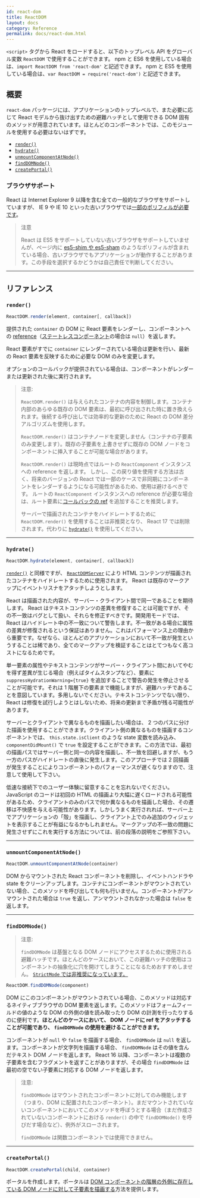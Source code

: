 ```yaml
---
id: react-dom
title: ReactDOM
layout: docs
category: Reference
permalink: docs/react-dom.html
---
```


`<script>` タグから React をロードすると、以下のトップレベル API をグローバル変数 `ReactDOM` で使用することができます。 npm と ES6 を使用している場合は、`import ReactDOM from 'react-dom'` と記述できます。 npm と ES5 を使用している場合は、`var ReactDOM = require('react-dom')` と記述できます。

## 概要

`react-dom` パッケージには、アプリケーションのトップレベルで、また必要に応じて React モデルから抜け出すための避難ハッチとして使用できる DOM 固有のメソッドが用意されています。ほとんどのコンポーネントでは、このモジュールを使用する必要はないはずです。

- [`render()`](#render)
- [`hydrate()`](#hydrate)
- [`unmountComponentAtNode()`](#unmountcomponentatnode)
- [`findDOMNode()`](#finddomnode)
- [`createPortal()`](#createportal)

### ブラウザサポート

React は Internet Explorer 9 以降を含む全ての一般的なブラウザをサポートしていますが、 IE 9 や IE 10 といった古いブラウザでは[一部のポリフィルが必要です](/docs/javascript-environment-requirements.html)。

> 注意
>
> React は ES5 をサポートしていない古いブラウザをサポートしていませんが、ページ内に [es5-shim や es5-sham](https://github.com/es-shims/es5-shim) のようなポリフィルが含まれている場合、古いブラウザでもアプリケーションが動作することがあります。この手段を選択するかどうかは自己責任で判断してください。

* * *

## リファレンス

### `render()`

```javascript
ReactDOM.render(element, container[, callback])
```

提供された `container` の DOM に React 要素をレンダーし、コンポーネントへの [reference](/docs/more-about-refs.html)（[ステートレスコンポーネント](/docs/components-and-props.html#functional-and-class-components)の場合は `null`）を返します。

React 要素がすでに `container` にレンダーされている場合は更新を行い、最新の React 要素を反映するために必要な DOM のみを変更します。

オプションのコールバックが提供されている場合は、コンポーネントがレンダーまたは更新された後に実行されます。

> 注意:
>
> `ReactDOM.render()` は与えられたコンテナの内容を制御します。コンテナ内部のあらゆる既存の DOM 要素は、最初に呼び出された時に置き換えられます。後続する呼び出しでは効率的な更新のために React の DOM 差分アルゴリズムを使用します。
>
> `ReactDOM.render()` はコンテナノードを変更しません（コンテナの子要素のみ変更します）。既存の子要素を上書きせずに既存の DOM ノードをコンポーネントに挿入することが可能な場合があります。
>
> `ReactDOM.render()` は現時点ではルートの `ReactComponent` インスタンスへの reference を返します。
> しかし、この戻り値を使用する方法は古く、将来のバージョンの React では一部のケースで非同期にコンポーネントをレンダーするようになる可能性があるため、使用は避けるべきです。
> ルートの `ReactComponent` インスタンスへの reference が必要な場合は、ルート要素に[コールバックの ref](/docs/more-about-refs.html#the-ref-callback-attribute) を追加することを推奨します。
>
> サーバーで描画されたコンテナをハイドレートするために `ReactDOM.render()` を使用することは非推奨となり、 React 17 では削除されます。代わりに [`hydrate()`](#hydrate) を使用してください。

* * *

### `hydrate()`

```javascript
ReactDOM.hydrate(element, container[, callback])
```

[`render()`](#render) と同様ですが、 [`ReactDOMServer`](/docs/react-dom-server.html) により HTML コンテンツが描画されたコンテナをハイドレートするために使用されます。 React は既存のマークアップにイベントリスナをアタッチしようとします。

React は描画された内容が、サーバー・クライアント間で同一であることを期待します。 React はテキストコンテンツの差異を修復することは可能ですが、その不一致はバグとして扱い、それらを修正すべきです。開発用モードでは、 React はハイドレート中の不一致について警告します。不一致がある場合に属性の差異が修復されるという保証はありません。これはパフォーマンス上の理由から重要です。なぜなら、ほとんどのアプリケーションにおいて不一致が発生というすることは稀であり、全てのマークアップを検証することはとてつもなく高コストになるためです。

単一要素の属性やテキストコンテンツがサーバー・クライアント間においてやむを得ず差異が生じる場合（例えばタイムスタンプなど）、要素に `suppressHydrationWarning={true}` を追加することで警告の発生を停止させることが可能です。それは 1 階層下の要素まで機能しますが、避難ハッチであることを意図しています。多用しないでください。テキストコンテンツでない限り、 React は修復を試行しようとはしないため、将来の更新まで矛盾が残る可能性があります。

サーバーとクライアントで異なるものを描画したい場合は、 2 つのパスに分けた描画を使用することができます。クライアント側の異なるものを描画するコンポーネントでは、 `this.state.isClient` のような state 変数を読み込み、 `componentDidMount()` で `true` を設定することができます。この方法では、最初の描画パスではサーバー側と同一の内容を描画し、不一致を回避しますが、もう一方のパスがハイドレートの直後に発生します。このアプローチでは 2 回描画が発生することによりコンポーネントのパフォーマンスが遅くなりますので、注意して使用して下さい。

低速な接続下でのユーザー体験に留意することを忘れないでください。 JavaScript のコードは初回の HTML の描画より大幅に遅くロードされる可能性があるため、クライアントのみのパスで何か異なるものを描画した場合、その遷移は不快感を与える可能性があります。しかしうまく実行されれば、サーバー上でアプリケーションの「殻」を描画し、クライアント上でのみ追加のウィジェットを表示することが有益になるかもしれません。マークアップの不一致の問題に発生させずにこれを実行する方法については、前の段落の説明をご参照下さい。

* * *

### `unmountComponentAtNode()`

```javascript
ReactDOM.unmountComponentAtNode(container)
```

DOM からマウントされた React コンポーネントを削除し、イベントハンドラや state をクリーンアップします。コンテナにコンポーネントがマウントされていない場合、このメソッドを呼び出しても何も行いません。コンポーネントがアンマウントされた場合は `true` を返し、アンマウントされなかった場合は `false` を返します。

* * *

### `findDOMNode()`

> 注意:
>
> `findDOMNode` は基盤となる DOM ノードにアクセスするために使用される避難ハッチです。ほとんどのケースにおいて、この避難ハッチの使用はコンポーネントの抽象化に穴を開けてしまうことになるためおすすめしません。 [`StrictMode` では非推奨になっています。](/docs/strict-mode.html#warning-about-deprecated-finddomnode-usage)

```javascript
ReactDOM.findDOMNode(component)
```
DOM にこのコンポーネントがマウントされている場合、このメソッドは対応するネイティブブラウザの DOM 要素を返します。このメソッドはフォームフィールドの値のような DOM の外側の値を読み取ったり DOM の計測を行ったりするのに便利です。**ほとんどのケースにおいて、 DOM ノードに ref をアタッチすることが可能であり、 `findDOMNode` の使用を避けることができます。**

コンポーネントが `null` や `false` を描画する場合、 `findDOMNode` は `null` を返します。コンポーネントが文字列を描画する場合、 `findDOMNode` はその値を含んだテキスト DOM ノードを返します。 React 16 以降、コンポーネントは複数の子要素を含むフラグメントを返すことがありますが、その場合 `findDOMNode` は最初の空でない子要素に対応する DOM ノードを返します。

> 注意:
>
> `findDOMNode` はマウントされたコンポーネントに対してのみ機能します（つまり、DOM に配置されたコンポーネント）。まだマウントされていないコンポーネントにおいてこのメソッドを呼ぼうとする場合（まだ作成されていないコンポーネントにおける `render()` の中で `findDOMNode()` を呼びだす場合など）、例外がスローされます。
>
> `findDOMNode` は関数コンポーネントでは使用できません。

* * *

### `createPortal()`

```javascript
ReactDOM.createPortal(child, container)
```

ポータルを作成します。ポータルは [DOM コンポーネントの階層の外側に存在している DOM ノードに対して子要素を描画する](/docs/portals.html)方法を提供します。
